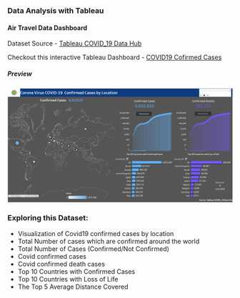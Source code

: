 ### Data Analysis with Tableau
#### Air Travel Data Dashboard

Dataset Source - [Tableau COVID_19 Data Hub](https://www.tableau.com/covid-19-coronavirus-data-resources)

Checkout this interactive Tableau Dashboard - [COVID19 Cofirmed Cases](https://public.tableau.com/profile/gangadharbhuvan#!/vizhome/COVID-19_Cases_16153621590740/Dashboard1)

##### Preview
![Dashboard](https://github.com/Gangadharbhuvan/Machine_Learning-Projects/blob/master/Data%20Analysis/Data%20Analysis%20with%20Tableau/COVID-19_Cases%20-%20Dashboard/Tableau%20-%20Covid19%20Dashboard.png)

### Exploring this Dataset:
- Visualization of Covid19 confirmed cases by location
- Total Number of cases which are confirmed around the world
- Total Number of Cases (Confirmed/Not Confirmed)
- Covid confirmed cases
- Covid confirmed death cases
- Top 10 Countries with Confirmed Cases
- Top 10 Countries with Loss of Life
- The Top 5 Average Distance Covered
